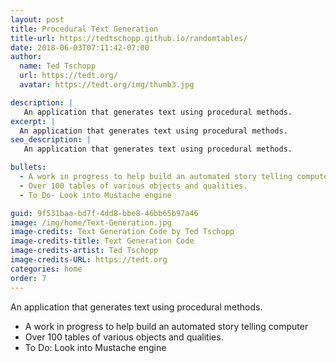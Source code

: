 ```yaml
---
layout: post
title: Procedural Text Generation
title-url: https://tedtschopp.github.io/randomtables/
date: 2018-06-03T07:11:42-07:00
author:
  name: Ted Tschopp
  url: https://tedt.org/
  avatar: https://tedt.org/img/thumb3.jpg

description: |
   An application that generates text using procedural methods. 
excerpt: |
  An application that generates text using procedural methods.
seo_description: |
   An application that generates text using procedural methods.

bullets:
  - A work in progress to help build an automated story telling computer
  - Over 100 tables of various objects and qualities. 
  - To Do- Look into Mustache engine

guid: 9f531baa-bd7f-4dd8-bbe8-46bb65b97a46
image: /img/home/Text-Generation.jpg
image-credits: Text Generation Code by Ted Tschopp
image-credits-title: Text Generation Code
image-credits-artist: Ted Tschopp
image-credits-URL: https://tedt.org
categories: home
order: 7
---
```


An application that generates text using procedural methods.
* A work in progress to help build an automated story telling computer
* Over 100 tables of various objects and qualities. 
* To Do: Look into Mustache engine